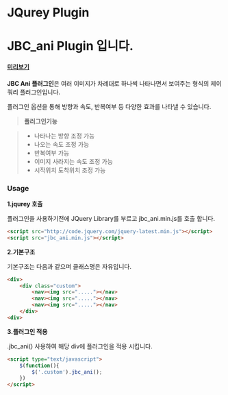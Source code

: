 JQurey Plugin
============
JBC_ani Plugin 입니다.
============
#### [미리보기](http://chaos0425.dothome.co.kr/jbc_plugin/index.html)

**JBC Ani 플러그인**은 여러 이미지가 차례대로 하나씩 나타나면서 보여주는 형식의 제이쿼리 플러그인입니다.

플러그인 옵션을 통해 방향과 속도, 반복여부 등 다양한 효과를 나타낼 수 있습니다.

> **플러그인기능**

> - 나타나는 방향 조정 가능
> - 나오는 속도 조정 가능
> - 반복여부 가능
> - 이미지 사라지는 속도 조정 가능
> - 시작위치 도착위치 조정 가능

### Usage
**1.jqurey 호출**

플러그인을 사용하기전에 JQuery Library를 부르고 jbc_ani.min.js를 호출 합니다.
```html
<script src="http://code.jquery.com/jquery-latest.min.js"></script>
<script src="jbc_ani.min.js"></script> 
```
**2.기본구조**

기본구조는 다음과 같으며 클래스명은 자유입니다.
```html
<div> 
    <div class="custom">
        <nav><img src="....."></nav>
        <nav><img src="....."></nav>
        <nav><img src="....."></nav>
    </div>    
<div> 
```

**3.플러그인 적용**

.jbc_ani() 사용하여 해당 div에 플러그인을 적용 시킵니다.
```html
<script type="text/javascript">
    $(function(){
        $('.custom').jbc_ani();
    })
</script> 
```
